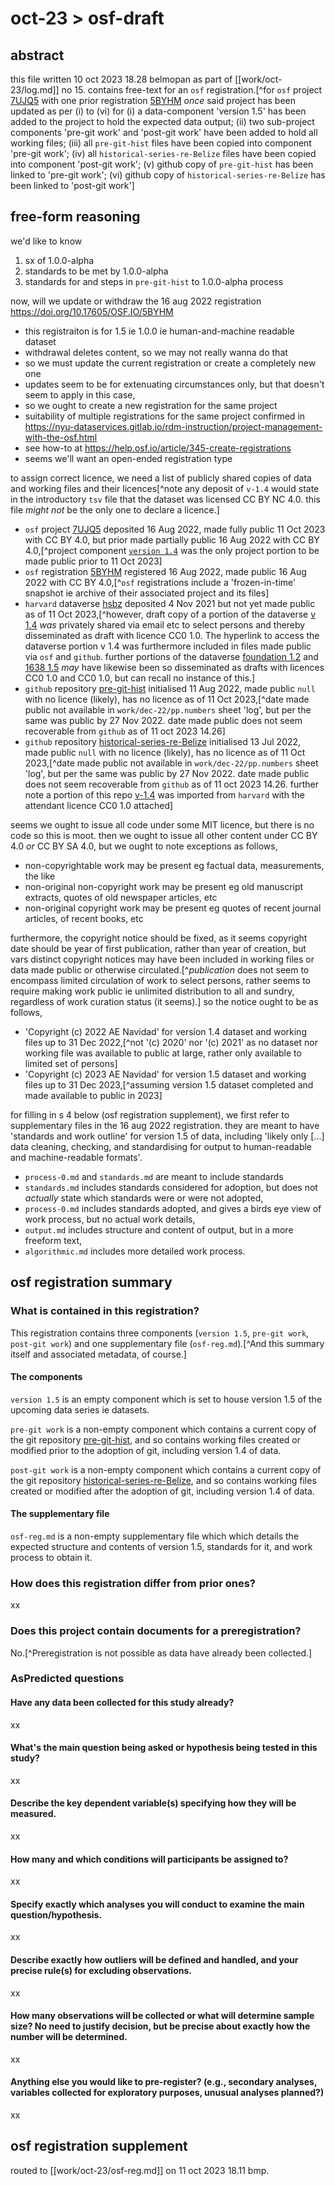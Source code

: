 # oct-23 > osf-draft

## abstract

this file written 10 oct 2023 18.28 belmopan as part of [[work/oct-23/log.md]] no 15. contains free-text for an `osf` registration.[^for `osf` project [7UJQ5](https://osf.io/7ujq5/) with one prior registration [5BYHM](https://doi.org/10.17605/OSF.IO/5BYHM) *once* said project has been updated as per (i) to (vi) for (i) a data-component 'version 1.5' has been added to the project to hold the expected data output; (ii) two sub-project components 'pre-git work' and 'post-git work' have been added to hold all working files; (iii) all `pre-git-hist` files have been copied into component 'pre-git work'; (iv) all `historical-series-re-Belize` files have been copied into component 'post-git work'; (v) github copy of `pre-git-hist` has been linked to 'pre-git work'; (vi) github copy of `historical-series-re-Belize` has been linked to 'post-git work']

## free-form reasoning

we'd like to know
1. sx of 1.0.0-alpha
2. standards to be met by 1.0.0-alpha
3. standards for and steps in `pre-git-hist` to 1.0.0-alpha process

now, will we update or withdraw the 16 aug 2022 registration https://doi.org/10.17605/OSF.IO/5BYHM
- this registraiton is for 1.5 ie 1.0.0 ie human-and-machine readable dataset
- withdrawal deletes content, so we may not really wanna do that
- so we must update the current registration or create a completely new one
- updates seem to be for extenuating circumstances only, but that doesn't seem to apply in this case,
- so we ought to create a new registration for the same project
- suitability of multiple registrations for the same project confirmed in https://nyu-dataservices.gitlab.io/rdm-instruction/project-management-with-the-osf.html
- see how-to at https://help.osf.io/article/345-create-registrations
- seems we'll want an open-ended registration type

to assign correct licence, we need a list of publicly shared copies of data and working files and their licences[^note any deposit of `v-1.4` would state in the introductory `tsv` file that the dataset was licensed CC BY NC 4.0. this file *might not* be the only one to declare a licence.]
- `osf` project [7UJQ5](https://osf.io/7ujq5/) deposited 16 Aug 2022, made fully public 11 Oct 2023 with CC BY 4.0, but prior made partially public 16 Aug 2022 with CC BY 4.0,[^project component [`version 1.4`](https://osf.io/rm7be/) was the only project portion to be made public prior to 11 Oct 2023]
- `osf` registration [5BYHM](https://osf.io/5byhm) registered 16 Aug 2022, made public 16 Aug 2022 with CC BY 4.0,[^`osf` registrations include a 'frozen-in-time' snapshot ie archive of their associated project and its files]
- `harvard` dataverse [hsbz](https://dataverse.harvard.edu/dataverse/hsbz) deposited 4 Nov 2021 but not yet made public as of 11 Oct 2023,[^however, draft copy of a portion of the dataverse [v 1.4](https://dataverse.harvard.edu/privateurl.xhtml?token=135a1006-cd54-4d9e-ba7b-d961b93f1bc4) *was* privately shared via email etc to select persons and thereby disseminated as draft with licence CC0 1.0. The hyperlink to access the dataverse portion v 1.4 was furthermore included in files made public via `osf` and `github`. further portions of the dataverse [foundation 1.2](https://dataverse.harvard.edu/privateurl.xhtml?token=64fefd3c-0916-4658-821b-4268f2125b32) and [1638 1.5](https://dataverse.harvard.edu/privateurl.xhtml?token=85f85706-c4f7-4105-8a64-9c988cf1a1c3) *may* have likewise been so disseminated as drafts with licences CC0 1.0 and CC0 1.0, but can recall no instance of this.]
- `github` repository [pre-git-hist](https://github.com/aenavidad/pre-git-hist) initialised 11 Aug 2022, made public `null` with no licence (likely), has no licence as of 11 Oct 2023,[^date made public not available in `work/dec-22/pp.numbers` sheet 'log', but per the same was public by 27 Nov 2022. date made public does not seem recoverable from `github` as of 11 oct 2023 14.26]
- `github` repository [historical-series-re-Belize](https://github.com/aenavidad/historical-series-re-Belize) initialised 13 Jul 2022, made public `null` with no licence (likely), has no licence as of 11 Oct 2023,[^date made public not available in `work/dec-22/pp.numbers` sheet 'log', but per the same was public by 27 Nov 2022. date made public does not seem recoverable from `github` as of 11 oct 2023 14.26. further note a portion of this repo [v-1.4](https://github.com/aenavidad/historical-series-re-Belize/tree/main/v-1.4) was imported from `harvard` with the attendant licence CC0 1.0 attached]

seems we ought to issue all code under some MIT licence, but there is no code so this is moot. then we ought to issue all other content under CC BY 4.0 *or* CC BY SA 4.0, but we ought to note exceptions as follows,
- non-copyrightable work may be present eg factual data, measurements, the like
- non-original non-copyright work may be present eg old manuscript extracts, quotes of old newspaper articles, etc
- non-original copyright work may be present eg quotes of recent journal articles, of recent books, etc

furthermore, the copyright notice should be fixed, as it seems copyright date should be year of first publication, rather than year of creation, but vars distinct copyright notices may have been included in working files or data made public or otherwise circulated.[^*publication* does not seem to encompass limited circulation of work to select persons, rather seems to require making work public ie unlimited distribution to all and sundry, regardless of work curation status (it seems).] so the notice ought to be as follows,
- 'Copyright (c) 2022 AE Navidad' for version 1.4 dataset and working files up to 31 Dec 2022,[^not '(c) 2020' nor '(c) 2021' as no dataset nor working file was available to public at large, rather only available to limited set of persons]
- 'Copyright (c) 2023 AE Navidad' for version 1.5 dataset and working files up to 31 Dec 2023,[^assuming version 1.5 dataset completed and made available to public in 2023]

for filling in s 4 below (osf registration supplement), we first refer to supplementary files in the 16 aug 2022 registration. they are meant to have 'standards and work outline' for version 1.5 of data, including 'likely only [...] data cleaning, checking, and standardising for output to human-readable and machine-readable formats'.
- `process-0.md` and `standards.md` are meant to include standards
- `standards.md` includes standards considered for adoption, but does not *actually* state which standards were or were not adopted,
- `process-0.md` includes standards adopted, and gives a birds eye view of work process, but no actual work details,
- `output.md` includes structure and content of output, but in a more freeform text,
- `algorithmic.md` includes more detailed work process.

## osf registration summary

### What is contained in this registration?
This registration contains three components (`version 1.5`, `pre-git work`, `post-git work`) and one supplementary file (`osf-reg.md`).[^And this summary itself and associated metadata, of course.]

#### The components
`version 1.5` is an empty component which is set to house version 1.5 of the upcoming data series ie datasets. 

`pre-git work` is a non-empty component which contains a current copy of the git repository [pre-git-hist](https://github.com/aenavidad/pre-git-hist), and so contains working files created or modified prior to the adoption of git, including version 1.4 of data. 

`post-git work` is a non-empty component which contains a current copy of the git repository [historical-series-re-Belize](https://github.com/aenavidad/historical-series-re-Belize), and so contains working files created or modified after the adoption of git, including version 1.4 of data.

#### The supplementary file
`osf-reg.md` is a non-empty supplementary file which which details the expected structure and contents of version 1.5, standards for it, and work process to obtain it.

### How does this registration differ from prior ones?
xx

### Does this project contain documents for a preregistration?
No.[^Preregistration is not possible as data have already been collected.]

### AsPredicted questions
#### Have any data been collected for this study already?
xx

#### What's the main question being asked or hypothesis being tested in this study?
xx

#### Describe the key dependent variable(s) specifying how they will be measured.
xx

#### How many and which conditions will participants be assigned to?
xx

#### Specify exactly which analyses you will conduct to examine the main question/hypothesis.
xx

#### Describe exactly how outliers will be defined and handled, and your precise rule(s) for excluding observations.
xx

#### How many observations will be collected or what will determine sample size? No need to justify decision, but be precise about exactly how the number will be determined.
xx

#### Anything else you would like to pre-register?  (e.g., secondary analyses, variables collected for exploratory purposes, unusual analyses planned?)
xx

## osf registration supplement
routed to [[work/oct-23/osf-reg.md]] on 11 oct 2023 18.11 bmp.

